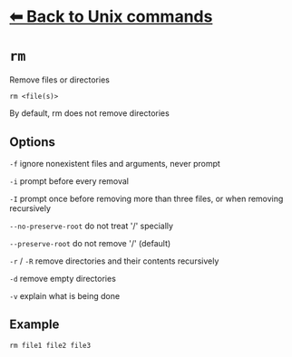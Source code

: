 # [⬅ Back	to Unix commands](unix.md)
# `rm`
Remove files or directories

`rm <file(s)>`

By default, rm does not remove directories

## Options
`-f` ignore nonexistent files and arguments, never prompt

`-i` prompt before every removal

`-I` prompt once before removing more than three files, or when removing recursively

`--no-preserve-root` do not treat '/' specially

`--preserve-root` do not remove '/' (default)

`-r` / `-R` remove directories and their contents recursively

`-d` remove empty directories

`-v` explain what is being done

## Example
`rm file1 file2 file3`
